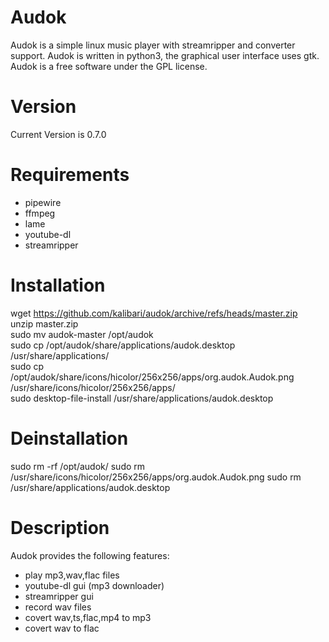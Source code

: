 Audok
======
Audok is a simple linux music player with streamripper and converter support. Audok is written in python3, the graphical user interface uses gtk. Audok is a free software under the GPL license.


Version
======
Current Version is 0.7.0


Requirements
======
- pipewire
- ffmpeg
- lame
- youtube-dl
- streamripper


Installation
======

wget https://github.com/kalibari/audok/archive/refs/heads/master.zip<br/>
unzip master.zip<br/>
sudo mv audok-master /opt/audok<br/>
sudo cp /opt/audok/share/applications/audok.desktop /usr/share/applications/<br/>
sudo cp /opt/audok/share/icons/hicolor/256x256/apps/org.audok.Audok.png /usr/share/icons/hicolor/256x256/apps/<br/>
sudo desktop-file-install /usr/share/applications/audok.desktop<br/>


Deinstallation
======
sudo rm -rf /opt/audok/
sudo rm /usr/share/icons/hicolor/256x256/apps/org.audok.Audok.png
sudo rm /usr/share/applications/audok.desktop


Description
======
Audok provides the following features:
- play mp3,wav,flac files
- youtube-dl gui (mp3 downloader)
- streamripper gui
- record wav files
- covert wav,ts,flac,mp4 to mp3
- covert wav to flac
